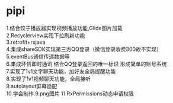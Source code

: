 # pipi
  1.结合饺子播放器实现视频播放功能,Glide图片加载  
  2.Recyclerview实现下拉刷新功能  
  3.retrofit+rxjava  
  4.集成shareSDK实现第三方QQ登录（微信登录收费300故不实现）  
  5.eventBus通信传递数据等  
  6.集成环信即时通讯 结合QQ登录返回的唯一标识 形成简单的账号系统  
  7.实现了1v1文字聊天功能，加好友全局提醒功能  
  8.实现了1v1视频聊天功能，全局接听  
  9.autolayout屏幕适配  
  10.学会制作.9.png图片
  11.RxPermissions动态申请权限
